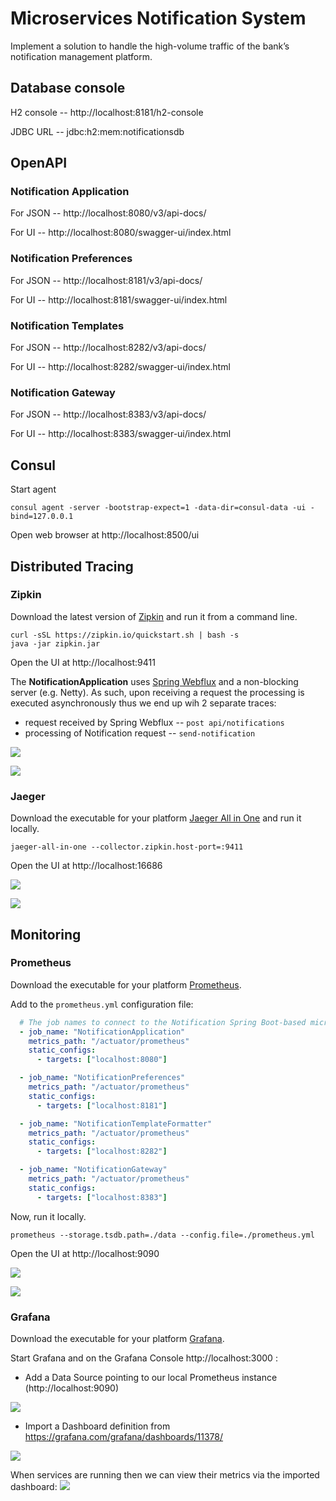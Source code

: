 # Microservices Notification System

Implement a solution to handle the high-volume traffic of the bank’s notification management platform.

## Database console

H2 console -- http://localhost:8181/h2-console

JDBC URL -- jdbc:h2:mem:notificationsdb

## OpenAPI

### Notification Application
For JSON -- http://localhost:8080/v3/api-docs/

For UI -- http://localhost:8080/swagger-ui/index.html

### Notification Preferences
For JSON -- http://localhost:8181/v3/api-docs/

For UI -- http://localhost:8181/swagger-ui/index.html

### Notification Templates
For JSON -- http://localhost:8282/v3/api-docs/

For UI -- http://localhost:8282/swagger-ui/index.html

### Notification Gateway
For JSON -- http://localhost:8383/v3/api-docs/

For UI -- http://localhost:8383/swagger-ui/index.html

## Consul

Start agent
```shell
consul agent -server -bootstrap-expect=1 -data-dir=consul-data -ui -bind=127.0.0.1
```

Open web browser at http://localhost:8500/ui

## Distributed Tracing

### Zipkin
Download the latest version of [Zipkin](https://zipkin.io/) and run it from a command line.

```shell
curl -sSL https://zipkin.io/quickstart.sh | bash -s
java -jar zipkin.jar
```

Open the UI at http://localhost:9411

The __NotificationApplication__ uses [Spring Webflux](https://docs.spring.io/spring-framework/docs/current/reference/html/web-reactive.html)
and a non-blocking server (e.g. Netty).
As such, upon receiving a request the processing is executed asynchronously thus
we end up wih 2 separate traces:

* request received by Spring Webflux -- `post api/notifications`
* processing of Notification request -- `send-notification`

![](results/zipkin-tracing-request-summary.png)

![](results/zipkin-tracing-request-detailed.png)

### Jaeger
Download the executable for your platform [Jaeger All in One](https://www.jaegertracing.io/docs/1.37/getting-started/#all-in-one)
and run it locally.

```shell
jaeger-all-in-one --collector.zipkin.host-port=:9411
```

Open the UI at http://localhost:16686

![](results/jaeger-tracing-request-summary.png)

![](results/jaeger-tracing-request-detailed.png)

## Monitoring

### Prometheus
Download the executable for your platform [Prometheus](https://prometheus.io/download/).

Add to the `prometheus.yml` configuration file:

```yaml
  # The job names to connect to the Notification Spring Boot-based microservices
  - job_name: "NotificationApplication"
    metrics_path: "/actuator/prometheus"
    static_configs:
      - targets: ["localhost:8080"]

  - job_name: "NotificationPreferences"
    metrics_path: "/actuator/prometheus"
    static_configs:
      - targets: ["localhost:8181"]

  - job_name: "NotificationTemplateFormatter"
    metrics_path: "/actuator/prometheus"
    static_configs:
      - targets: ["localhost:8282"]

  - job_name: "NotificationGateway"
    metrics_path: "/actuator/prometheus"
    static_configs:
      - targets: ["localhost:8383"]
```

Now, run it locally.

```shell
prometheus --storage.tsdb.path=./data --config.file=./prometheus.yml
```

Open the UI at http://localhost:9090

![](results/prometheus-targets.png)

![](results/prometheus-circuit-breaker-query.png)

### Grafana

Download the executable for your platform [Grafana](https://grafana.com/docs/grafana/latest/).

Start Grafana and on the Grafana Console http://localhost:3000 :

* Add a Data Source pointing to our local Prometheus instance (http://localhost:9090)

![](results/grafana-data-source.png)

* Import a Dashboard definition from https://grafana.com/grafana/dashboards/11378/

![](results/grafana-load-dashboard.png)

When services are running then we can view their metrics via the imported dashboard:
![](results/grafana-services-metrics.png)
